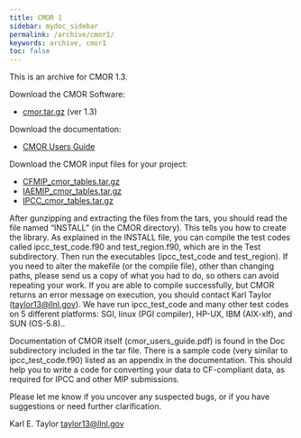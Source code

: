```yaml
---
title: CMOR 1 
sidebar: mydoc_sidebar
permalink: /archive/cmor1/
keywords: archive, cmor1
toc: false
---
```


This is an archive for CMOR 1.3.

Download the CMOR Software:

* [cmor.tar.gz](cmor.tar.gz) (ver 1.3) 

Download the documentation:

* [CMOR Users Guide](cmor_users_guide.pdf)

Download the CMOR input files for your project:

* [CFMIP\_cmor\_tables.tar.gz](CFMIP_cmor_tables.tar.gz)
* [IAEMIP\_cmor\_tables.tar.gz](IAEMIP_cmor_tables.tar.gz)
* [IPCC\_cmor\_tables.tar.gz](IPCC_cmor_tables.tar.gz)

After gunzipping and extracting the files from the tars, you should read the file named “INSTALL” (in the CMOR directory). This tells you how to create the library. As explained in the INSTALL file, you can compile the test codes called ipcc_test_code.f90 and test_region.f90, which are in the Test subdirectory. Then run the executables (ipcc_test_code and test_region). If you need to alter the makefile (or the compile file), other than changing paths, please send us a copy of what you had to do, so others can avoid repeating your work. If you are able to compile successfully, but CMOR returns an error message on execution, you should contact Karl Taylor (taylor13@llnl.gov). We have run ipcc_test_code and many other test codes on 5 different platforms: SGI, linux (PGI compiler), HP-UX, IBM (AIX-xlf), and SUN (OS-5.8)..

Documentation of CMOR itself (cmor_users_guide.pdf) is found in the Doc subdirectory included in the tar file. There is a sample code (very similar to ipcc_test_code.f90) listed as an appendix in the documentation. This should help you to write a code for converting your data to CF-compliant data, as required for IPCC and other MIP submissions.

Please let me know if you uncover any suspected bugs, or if you have suggestions or need further clarification.

Karl E. Taylor taylor13@llnl.gov
